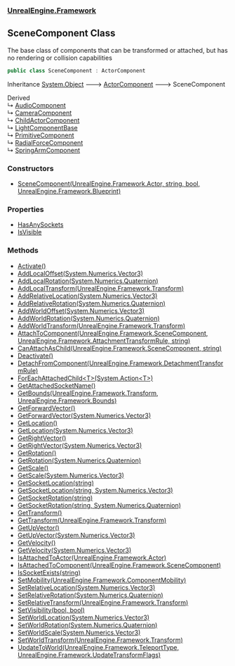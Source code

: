 ### [UnrealEngine.Framework](./UnrealEngine-Framework.md 'UnrealEngine.Framework')
## SceneComponent Class
The base class of components that can be transformed or attached, but has no rendering or collision capabilities  
```csharp
public class SceneComponent : ActorComponent
```
Inheritance [System.Object](https://docs.microsoft.com/en-us/dotnet/api/System.Object 'System.Object') &#129106; [ActorComponent](./ActorComponent.md 'UnrealEngine.Framework.ActorComponent') &#129106; SceneComponent  

Derived  
&#8627; [AudioComponent](./AudioComponent.md 'UnrealEngine.Framework.AudioComponent')  
&#8627; [CameraComponent](./CameraComponent.md 'UnrealEngine.Framework.CameraComponent')  
&#8627; [ChildActorComponent](./ChildActorComponent.md 'UnrealEngine.Framework.ChildActorComponent')  
&#8627; [LightComponentBase](./LightComponentBase.md 'UnrealEngine.Framework.LightComponentBase')  
&#8627; [PrimitiveComponent](./PrimitiveComponent.md 'UnrealEngine.Framework.PrimitiveComponent')  
&#8627; [RadialForceComponent](./RadialForceComponent.md 'UnrealEngine.Framework.RadialForceComponent')  
&#8627; [SpringArmComponent](./SpringArmComponent.md 'UnrealEngine.Framework.SpringArmComponent')  
### Constructors
- [SceneComponent(UnrealEngine.Framework.Actor, string, bool, UnrealEngine.Framework.Blueprint)](./SceneComponent-SceneComponent(Actor_string_bool_Blueprint).md 'UnrealEngine.Framework.SceneComponent.SceneComponent(UnrealEngine.Framework.Actor, string, bool, UnrealEngine.Framework.Blueprint)')
### Properties
- [HasAnySockets](./SceneComponent-HasAnySockets.md 'UnrealEngine.Framework.SceneComponent.HasAnySockets')
- [IsVisible](./SceneComponent-IsVisible.md 'UnrealEngine.Framework.SceneComponent.IsVisible')
### Methods
- [Activate()](./SceneComponent-Activate().md 'UnrealEngine.Framework.SceneComponent.Activate()')
- [AddLocalOffset(System.Numerics.Vector3)](./SceneComponent-AddLocalOffset(Vector3).md 'UnrealEngine.Framework.SceneComponent.AddLocalOffset(System.Numerics.Vector3)')
- [AddLocalRotation(System.Numerics.Quaternion)](./SceneComponent-AddLocalRotation(Quaternion).md 'UnrealEngine.Framework.SceneComponent.AddLocalRotation(System.Numerics.Quaternion)')
- [AddLocalTransform(UnrealEngine.Framework.Transform)](./SceneComponent-AddLocalTransform(Transform).md 'UnrealEngine.Framework.SceneComponent.AddLocalTransform(UnrealEngine.Framework.Transform)')
- [AddRelativeLocation(System.Numerics.Vector3)](./SceneComponent-AddRelativeLocation(Vector3).md 'UnrealEngine.Framework.SceneComponent.AddRelativeLocation(System.Numerics.Vector3)')
- [AddRelativeRotation(System.Numerics.Quaternion)](./SceneComponent-AddRelativeRotation(Quaternion).md 'UnrealEngine.Framework.SceneComponent.AddRelativeRotation(System.Numerics.Quaternion)')
- [AddWorldOffset(System.Numerics.Vector3)](./SceneComponent-AddWorldOffset(Vector3).md 'UnrealEngine.Framework.SceneComponent.AddWorldOffset(System.Numerics.Vector3)')
- [AddWorldRotation(System.Numerics.Quaternion)](./SceneComponent-AddWorldRotation(Quaternion).md 'UnrealEngine.Framework.SceneComponent.AddWorldRotation(System.Numerics.Quaternion)')
- [AddWorldTransform(UnrealEngine.Framework.Transform)](./SceneComponent-AddWorldTransform(Transform).md 'UnrealEngine.Framework.SceneComponent.AddWorldTransform(UnrealEngine.Framework.Transform)')
- [AttachToComponent(UnrealEngine.Framework.SceneComponent, UnrealEngine.Framework.AttachmentTransformRule, string)](./SceneComponent-AttachToComponent(SceneComponent_AttachmentTransformRule_string).md 'UnrealEngine.Framework.SceneComponent.AttachToComponent(UnrealEngine.Framework.SceneComponent, UnrealEngine.Framework.AttachmentTransformRule, string)')
- [CanAttachAsChild(UnrealEngine.Framework.SceneComponent, string)](./SceneComponent-CanAttachAsChild(SceneComponent_string).md 'UnrealEngine.Framework.SceneComponent.CanAttachAsChild(UnrealEngine.Framework.SceneComponent, string)')
- [Deactivate()](./SceneComponent-Deactivate().md 'UnrealEngine.Framework.SceneComponent.Deactivate()')
- [DetachFromComponent(UnrealEngine.Framework.DetachmentTransformRule)](./SceneComponent-DetachFromComponent(DetachmentTransformRule).md 'UnrealEngine.Framework.SceneComponent.DetachFromComponent(UnrealEngine.Framework.DetachmentTransformRule)')
- [ForEachAttachedChild&lt;T&gt;(System.Action&lt;T&gt;)](./SceneComponent-ForEachAttachedChild-T-(Action-T-).md 'UnrealEngine.Framework.SceneComponent.ForEachAttachedChild&lt;T&gt;(System.Action&lt;T&gt;)')
- [GetAttachedSocketName()](./SceneComponent-GetAttachedSocketName().md 'UnrealEngine.Framework.SceneComponent.GetAttachedSocketName()')
- [GetBounds(UnrealEngine.Framework.Transform, UnrealEngine.Framework.Bounds)](./SceneComponent-GetBounds(Transform_Bounds).md 'UnrealEngine.Framework.SceneComponent.GetBounds(UnrealEngine.Framework.Transform, UnrealEngine.Framework.Bounds)')
- [GetForwardVector()](./SceneComponent-GetForwardVector().md 'UnrealEngine.Framework.SceneComponent.GetForwardVector()')
- [GetForwardVector(System.Numerics.Vector3)](./SceneComponent-GetForwardVector(Vector3).md 'UnrealEngine.Framework.SceneComponent.GetForwardVector(System.Numerics.Vector3)')
- [GetLocation()](./SceneComponent-GetLocation().md 'UnrealEngine.Framework.SceneComponent.GetLocation()')
- [GetLocation(System.Numerics.Vector3)](./SceneComponent-GetLocation(Vector3).md 'UnrealEngine.Framework.SceneComponent.GetLocation(System.Numerics.Vector3)')
- [GetRightVector()](./SceneComponent-GetRightVector().md 'UnrealEngine.Framework.SceneComponent.GetRightVector()')
- [GetRightVector(System.Numerics.Vector3)](./SceneComponent-GetRightVector(Vector3).md 'UnrealEngine.Framework.SceneComponent.GetRightVector(System.Numerics.Vector3)')
- [GetRotation()](./SceneComponent-GetRotation().md 'UnrealEngine.Framework.SceneComponent.GetRotation()')
- [GetRotation(System.Numerics.Quaternion)](./SceneComponent-GetRotation(Quaternion).md 'UnrealEngine.Framework.SceneComponent.GetRotation(System.Numerics.Quaternion)')
- [GetScale()](./SceneComponent-GetScale().md 'UnrealEngine.Framework.SceneComponent.GetScale()')
- [GetScale(System.Numerics.Vector3)](./SceneComponent-GetScale(Vector3).md 'UnrealEngine.Framework.SceneComponent.GetScale(System.Numerics.Vector3)')
- [GetSocketLocation(string)](./SceneComponent-GetSocketLocation(string).md 'UnrealEngine.Framework.SceneComponent.GetSocketLocation(string)')
- [GetSocketLocation(string, System.Numerics.Vector3)](./SceneComponent-GetSocketLocation(string_Vector3).md 'UnrealEngine.Framework.SceneComponent.GetSocketLocation(string, System.Numerics.Vector3)')
- [GetSocketRotation(string)](./SceneComponent-GetSocketRotation(string).md 'UnrealEngine.Framework.SceneComponent.GetSocketRotation(string)')
- [GetSocketRotation(string, System.Numerics.Quaternion)](./SceneComponent-GetSocketRotation(string_Quaternion).md 'UnrealEngine.Framework.SceneComponent.GetSocketRotation(string, System.Numerics.Quaternion)')
- [GetTransform()](./SceneComponent-GetTransform().md 'UnrealEngine.Framework.SceneComponent.GetTransform()')
- [GetTransform(UnrealEngine.Framework.Transform)](./SceneComponent-GetTransform(Transform).md 'UnrealEngine.Framework.SceneComponent.GetTransform(UnrealEngine.Framework.Transform)')
- [GetUpVector()](./SceneComponent-GetUpVector().md 'UnrealEngine.Framework.SceneComponent.GetUpVector()')
- [GetUpVector(System.Numerics.Vector3)](./SceneComponent-GetUpVector(Vector3).md 'UnrealEngine.Framework.SceneComponent.GetUpVector(System.Numerics.Vector3)')
- [GetVelocity()](./SceneComponent-GetVelocity().md 'UnrealEngine.Framework.SceneComponent.GetVelocity()')
- [GetVelocity(System.Numerics.Vector3)](./SceneComponent-GetVelocity(Vector3).md 'UnrealEngine.Framework.SceneComponent.GetVelocity(System.Numerics.Vector3)')
- [IsAttachedToActor(UnrealEngine.Framework.Actor)](./SceneComponent-IsAttachedToActor(Actor).md 'UnrealEngine.Framework.SceneComponent.IsAttachedToActor(UnrealEngine.Framework.Actor)')
- [IsAttachedToComponent(UnrealEngine.Framework.SceneComponent)](./SceneComponent-IsAttachedToComponent(SceneComponent).md 'UnrealEngine.Framework.SceneComponent.IsAttachedToComponent(UnrealEngine.Framework.SceneComponent)')
- [IsSocketExists(string)](./SceneComponent-IsSocketExists(string).md 'UnrealEngine.Framework.SceneComponent.IsSocketExists(string)')
- [SetMobility(UnrealEngine.Framework.ComponentMobility)](./SceneComponent-SetMobility(ComponentMobility).md 'UnrealEngine.Framework.SceneComponent.SetMobility(UnrealEngine.Framework.ComponentMobility)')
- [SetRelativeLocation(System.Numerics.Vector3)](./SceneComponent-SetRelativeLocation(Vector3).md 'UnrealEngine.Framework.SceneComponent.SetRelativeLocation(System.Numerics.Vector3)')
- [SetRelativeRotation(System.Numerics.Quaternion)](./SceneComponent-SetRelativeRotation(Quaternion).md 'UnrealEngine.Framework.SceneComponent.SetRelativeRotation(System.Numerics.Quaternion)')
- [SetRelativeTransform(UnrealEngine.Framework.Transform)](./SceneComponent-SetRelativeTransform(Transform).md 'UnrealEngine.Framework.SceneComponent.SetRelativeTransform(UnrealEngine.Framework.Transform)')
- [SetVisibility(bool, bool)](./SceneComponent-SetVisibility(bool_bool).md 'UnrealEngine.Framework.SceneComponent.SetVisibility(bool, bool)')
- [SetWorldLocation(System.Numerics.Vector3)](./SceneComponent-SetWorldLocation(Vector3).md 'UnrealEngine.Framework.SceneComponent.SetWorldLocation(System.Numerics.Vector3)')
- [SetWorldRotation(System.Numerics.Quaternion)](./SceneComponent-SetWorldRotation(Quaternion).md 'UnrealEngine.Framework.SceneComponent.SetWorldRotation(System.Numerics.Quaternion)')
- [SetWorldScale(System.Numerics.Vector3)](./SceneComponent-SetWorldScale(Vector3).md 'UnrealEngine.Framework.SceneComponent.SetWorldScale(System.Numerics.Vector3)')
- [SetWorldTransform(UnrealEngine.Framework.Transform)](./SceneComponent-SetWorldTransform(Transform).md 'UnrealEngine.Framework.SceneComponent.SetWorldTransform(UnrealEngine.Framework.Transform)')
- [UpdateToWorld(UnrealEngine.Framework.TeleportType, UnrealEngine.Framework.UpdateTransformFlags)](./SceneComponent-UpdateToWorld(TeleportType_UpdateTransformFlags).md 'UnrealEngine.Framework.SceneComponent.UpdateToWorld(UnrealEngine.Framework.TeleportType, UnrealEngine.Framework.UpdateTransformFlags)')
